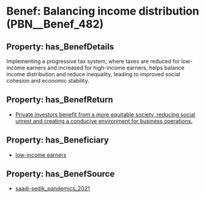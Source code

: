# Benef: __Balancing income distribution__ (PBN__Benef_482)

## Property: has_BenefDetails

Implementing a progressive tax system, where taxes are reduced for low-income earners and increased for high-income earners, helps balance income distribution and reduce inequality, leading to improved social cohesion and economic stability.

## Property: has_BenefReturn

* [Private investors benefit from a more equitable society, reducing social unrest and creating a conducive environment for business operations.](../BenefReturn/PBN__BenefReturn_525)

## Property: has_Beneficiary

* [low-income earners](../Stakeholder/PBN__Stakeholder_213)

## Property: has_BenefSource

* [saadi-sedik_pandemics_2021](../Article/PBN__Article_98)

